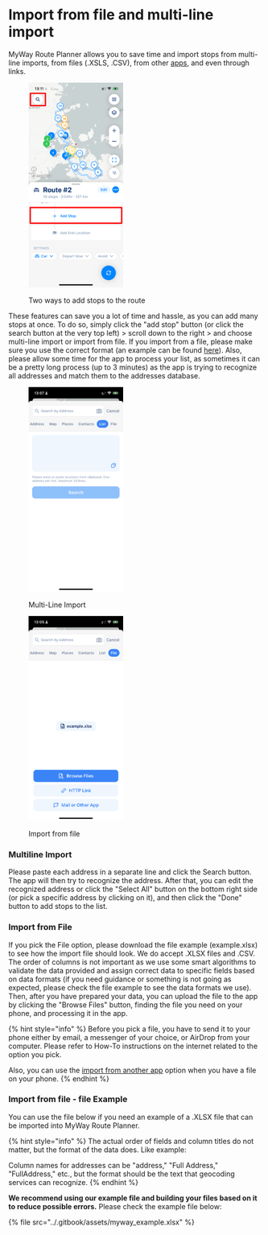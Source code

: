 # Import from file and multi-line import

MyWay Route Planner allows you to save time and import stops from multi-line imports, from files (.XSLS, .CSV), from other [apps](how-to-import-xlsx-files-from-other-apps.md), and even through links.

<figure><img src="../.gitbook/assets/B8239E66-ACD9-4D1E-8F34-FDEF6872F09D (1).png" alt="" width="188"><figcaption><p>Two ways to add stops to the route</p></figcaption></figure>

These features can save you a lot of time and hassle, as you can add many stops at once. To do so, simply click the "add stop" button (or click the search button at the very top left) > scroll down to the right > and choose multi-line import or import from file. If you import from a file, please make sure you use the correct format (an example can be found [here](import-from-file-and-multi-line-import.md#import-from-file-file-example)). Also, please allow some time for the app to process your list, as sometimes it can be a pretty long process (up to 3 minutes) as the app is trying to recognize all addresses and match them to the addresses database.

<div>

<figure><img src="../.gitbook/assets/D789445A-AA47-4B3D-A2A6-63D72584651A (2).PNG" alt="" width="188"><figcaption><p>Multi-Line Import</p></figcaption></figure>

 

<figure><img src="../.gitbook/assets/74FCE7F4-6360-4635-93A7-81CB111F9B0E (2).PNG" alt="" width="188"><figcaption><p>Import from file</p></figcaption></figure>

</div>

### Multiline Import

Please paste each address in a separate line and click the Search button. The app will then try to recognize the address. After that, you can edit the recognized address or click the "Select All" button on the bottom right side (or pick a specific address by clicking on it), and then click the "Done" button to add stops to the list.

### Import from File

If you pick the File option, please download the file example (example.xlsx) to see how the import file should look. We do accept .XLSX files and .CSV. The order of columns is not important as we use some smart algorithms to validate the data provided and assign correct data to specific fields based on data formats (if you need guidance or something is not going as expected, please check the file example to see the data formats we use). Then, after you have prepared your data, you can upload the file to the app by clicking the "Browse Files" button, finding the file you need on your phone, and processing it in the app.

{% hint style="info" %}
Before you pick a file, you have to send it to your phone either by email, a messenger of your choice, or AirDrop from your computer. Please refer to How-To instructions on the internet related to the option you pick.

Also, you can use the [import from another app](how-to-import-xlsx-files-from-other-apps.md) option when you have a file on your phone.
{% endhint %}

### Import from file - file Example

You can use the file below if you need an example of a .XLSX file that can be imported into MyWay Route Planner.

{% hint style="info" %}
The actual order of fields and column titles do not matter, but the format of the data does. Like example:&#x20;

Column names for addresses can be "address," "Full Address," "FullAddress," etc., but the format should be the text that geocoding services can recognize.
{% endhint %}

**We recommend using our example file and building your files based on it to reduce possible errors.** Please check the example file below:

{% file src="../.gitbook/assets/myway_example.xlsx" %}
